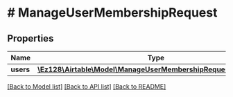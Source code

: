 # # ManageUserMembershipRequest

## Properties

Name | Type | Description | Notes
------------ | ------------- | ------------- | -------------
**users** | [**\Ez128\Airtable\Model\ManageUserMembershipRequestUsersInner[]**](ManageUserMembershipRequestUsersInner.md) |  |

[[Back to Model list]](../../README.md#models) [[Back to API list]](../../README.md#endpoints) [[Back to README]](../../README.md)
